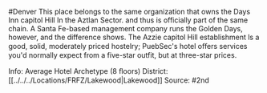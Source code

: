 #Denver 
This place belongs to the same organization that owns the Days Inn capitol Hill In the Aztlan Sector. and thus is officially part of the same chain. A Santa Fe-based management company runs the Golden Days, however, and the difference shows. The Azzie capitol Hill establishment ls a good, solid, moderately priced hostelry; PuebSec's hotel oﬀers services you'd normally expect from a five-star outfit, but at three-star prices.

Info: Average Hotel Archetype (8 ﬂoors)
District: [[../../../Locations/FRFZ/Lakewood|Lakewood]]
Source: #2nd 